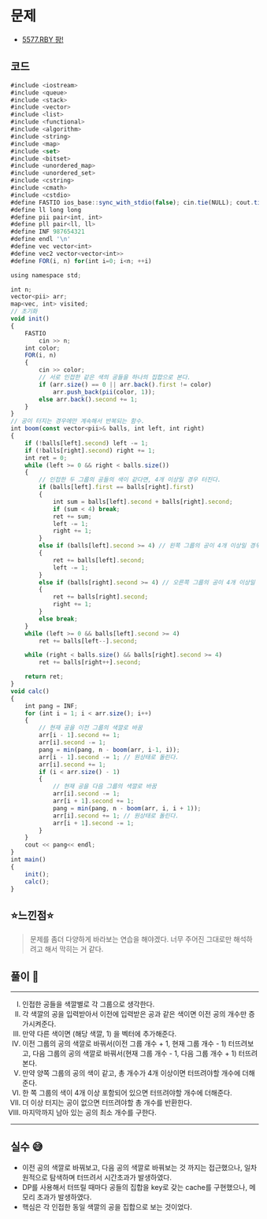 # 문제
- [5577.RBY 팡!](https://www.acmicpc.net/problem/5577)

## 코드
```javascript
#include <iostream>
#include <queue>
#include <stack>
#include <vector>
#include <list>
#include <functional>
#include <algorithm>
#include <string>
#include <map>
#include <set>
#include <bitset>
#include <unordered_map>
#include <unordered_set>
#include <cstring>
#include <cmath>
#include <cstdio>
#define FASTIO ios_base::sync_with_stdio(false); cin.tie(NULL); cout.tie(NULL);
#define ll long long
#define pii pair<int, int>
#define pll pair<ll, ll>
#define INF 987654321
#define endl '\n'
#define vec vector<int>
#define vec2 vector<vector<int>>
#define FOR(i, n) for(int i=0; i<n; ++i)

using namespace std;

int n;
vector<pii> arr;
map<vec, int> visited;
// 초기화
void init()
{
	FASTIO
		cin >> n;
	int color;
	FOR(i, n)
	{
		cin >> color;
		// 서로 인접한 같은 색의 공들을 하나의 집합으로 본다.
		if (arr.size() == 0 || arr.back().first != color)
			arr.push_back(pii(color, 1));
		else arr.back().second += 1;
	}
}
// 공이 터지는 경우에만 계속해서 반복되는 함수.
int boom(const vector<pii>& balls, int left, int right)
{
	if (!balls[left].second) left -= 1;
	if (!balls[right].second) right += 1;
	int ret = 0;
	while (left >= 0 && right < balls.size())
	{
		// 인접한 두 그룹의 공들의 색이 같다면, 4개 이상일 경우 터진다.
		if (balls[left].first == balls[right].first)
		{
			int sum = balls[left].second + balls[right].second;
			if (sum < 4) break;
			ret += sum;
			left -= 1;
			right += 1;
		}
		else if (balls[left].second >= 4) // 왼쪽 그룹의 공이 4개 이상일 경우 터진다.
		{
			ret += balls[left].second;
			left -= 1;
		}
		else if (balls[right].second >= 4) // 오른쪽 그룹의 공이 4개 이상일 경우 터진다.
		{
			ret += balls[right].second;
			right += 1;
		}
		else break;
	}
	while (left >= 0 && balls[left].second >= 4)
		ret += balls[left--].second;

	while (right < balls.size() && balls[right].second >= 4)
		ret += balls[right++].second;

	return ret;
}
void calc()
{
	int pang = INF;
	for (int i = 1; i < arr.size(); i++)
	{
		// 현재 공을 이전 그룹의 색깔로 바꿈
		arr[i - 1].second += 1;
		arr[i].second -= 1;
		pang = min(pang, n - boom(arr, i-1, i));
		arr[i - 1].second -= 1; // 원상태로 돌린다.
		arr[i].second += 1;
		if (i < arr.size() - 1)
		{
			// 현재 공을 다음 그룹의 색깔로 바꿈
			arr[i].second -= 1;
			arr[i + 1].second += 1;
			pang = min(pang, n - boom(arr, i, i + 1));
			arr[i].second += 1; // 원상태로 돌린다.
			arr[i + 1].second -= 1;
		}
	}
	cout << pang<< endl;
}
int main()
{
	init();
	calc();
}
```

## ⭐️느낀점⭐️
> 문제를 좀더 다양하게 바라보는 연습을 해야겠다. 너무 주어진 그대로만 해석하려고 해서 막히는 거 같다.

## 풀이 📣
<hr/>
<ol type="I">
    <li> 인접한 공들을 색깔별로 각 그룹으로 생각한다. </li>
    <li> 각 색깔의 공을 입력받아서 이전에 입력받은 공과 같은 색이면 이전 공의 개수만 증가시켜준다. </li>
    <li> 만약 다른 색이면 (해당 색깔, 1) 을 벡터에 추가해준다. </li>
    <li> 이전 그룹의 공의 색깔로 바꿔서(이전 그룹 개수 + 1, 현재 그룹 개수 - 1) 터뜨려보고, 다음 그룹의 공의 색깔로 바꿔서(현재 그룹 개수 - 1, 다음 그룹 개수 + 1) 터뜨려본다. </li>
    <li> 만약 양쪽 그룹의 공의 색이 같고, 총 개수가 4개 이상이면 터뜨려야할 개수에 더해준다. </li>
    <li> 한 쪽 그룹의 색이 4개 이상 포함되어 있으면 터뜨려야할 개수에 더해준다. </li>
    <li> 더 이상 터지는 공이 없으면 터뜨려야할 총 개수를 반환한다. </li>
    <li> 마지막까지 남아 있는 공의 최소 개수를 구한다. </li>
</ol>
<hr/>

## 실수 😅
- 이전 공의 색깔로 바꿔보고, 다음 공의 색깔로 바꿔보는 것 까지는 접근했으나, 일차원적으로 탐색하며 터뜨려서 시간초과가 발생하였다.
- DP를 사용해서 터뜨릴 때마다 공들의 집합을 key로 갖는 cache를 구현했으나, 메모리 초과가 발생하였다.
- 핵심은 각 인접한 동일 색깔의 공을 집합으로 보는 것이었다.
